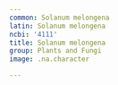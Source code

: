 ```yaml
---
common: Solanum melongena
latin: Solanum melongena
ncbi: '4111'
title: Solanum melongena
group: Plants and Fungi
image: .na.character

---
```

